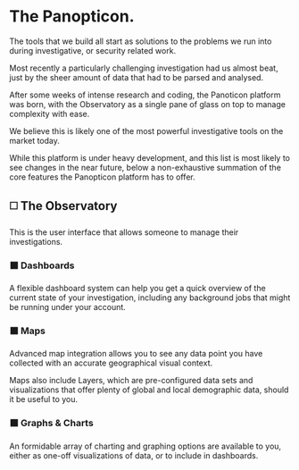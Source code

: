 # The Panopticon.

The tools that we build all start as solutions to the problems we run into during investigative, or security related work.

Most recently a particularly challenging investigation had us almost beat, just by the sheer amount of data that had to be parsed and analysed.

After some weeks of intense research and coding, the Panoticon platform was born, with the Observatory as a single pane of glass on top to manage complexity with ease.

We believe this is likely one of the most powerful investigative tools on the market today.

While this platform is under heavy development, and this list is most likely to see changes in the near future, below a non-exhaustive summation of the core features the Panopticon platform has to offer.

## ◻️ The Observatory

This is the user interface that allows someone to manage their investigations.

### ⬛ Dashboards

A flexible dashboard system can help you get a quick overview of the current state of your investigation, including any background jobs that might be running under your account.

### ⬛ Maps

Advanced map integration allows you to see any data point you have collected with an accurate geographical visual context.

Maps also include Layers, which are pre-configured data sets and visualizations that offer plenty of global and local demographic data, should it be useful to you.

### ⬛ Graphs & Charts

An formidable array of charting and graphing options are available to you, either as one-off visualizations of data, or to include in dashboards.
